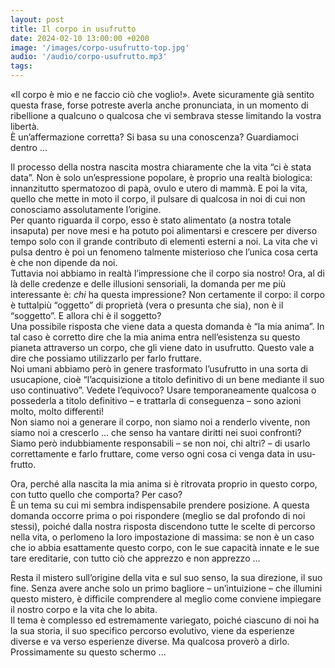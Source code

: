 ```yaml
---
layout: post
title: Il corpo in usufrutto
date: 2024-02-10 13:00:00 +0200
image: '/images/corpo-usufrutto-top.jpg'
audio: '/audio/corpo-usufrutto.mp3'
tags:
---
```


«Il corpo è mio e ne faccio ciò che voglio!». Avete sicuramente già sentito questa frase, forse potreste averla anche pronunciata, in un momento di ribellione a qualcuno o qualcosa che vi sembrava stesse limitando la vostra libertà. <br/>
È un’affermazione corretta? Si basa su una conoscenza? Guardiamoci dentro ...

Il processo della nostra nascita mostra chiaramente che la vita “ci è stata data”. Non è solo un’espressione popolare, è proprio una realtà biologica: innanzitutto spermatozoo di papà, ovulo e utero di mammà. E poi la vita, quello che mette in moto il corpo, il pulsare di qualcosa in noi di cui non conosciamo assolutamente l’origine.<br/>
Per quanto riguarda il corpo, esso è stato alimentato (a nostra totale insaputa) per nove mesi e ha potuto poi alimentarsi e crescere per diverso tempo solo con il grande contributo di elementi esterni a noi. La vita che vi pulsa dentro è poi un fenomeno talmente misterioso che l’unica cosa certa è che non dipende da noi. <br/>
Tuttavia noi abbiamo in realtà l’impressione che il corpo sia nostro! Ora, al di là delle credenze e delle illusioni sensoriali, la domanda per me più interessante è: *chi* ha questa impressione? Non certamente il corpo: il corpo è tuttalpiù “oggetto” di proprietà (vera o presunta che sia), non è il “soggetto”. E allora chi è il soggetto? <br/>
Una possibile risposta che viene data a questa domanda è “la mia anima”. In tal caso è corretto dire che la mia anima entra nell’esistenza su questo pianeta attraverso un corpo, che gli viene dato in usufrutto. Questo vale a dire che possiamo utilizzarlo per farlo fruttare. <br/>
Noi umani abbiamo però in genere trasformato l’usufrutto in una sorta di usucapione, cioè “l’acquisizione a titolo definitivo di un bene mediante il suo uso continuativo”. Vedete l’equivoco? Usare temporaneamente qualcosa o possederla a titolo definitivo – e trattarla di conseguenza – sono azioni molto, molto differenti! <br/>
Non siamo noi a generare il corpo, non siamo noi a renderlo vivente, non siamo noi a crescerlo ... che senso ha vantare diritti nei suoi confronti? Siamo però indubbiamente responsabili – se non noi, chi altri? – di usarlo correttamente e farlo fruttare, come verso ogni cosa ci venga data in usu-frutto.

Ora, perché alla nascita la mia anima si è ritrovata proprio in questo corpo, con tutto quello che comporta? Per caso? <br/>
È un tema su cui mi sembra indispensabile prendere posizione. A questa domanda occorre prima o poi rispondere (meglio se dal profondo di noi stessi), poiché dalla nostra risposta discendono tutte le scelte di percorso nella vita, o perlomeno la loro impostazione di massima: se non è un caso che io abbia esattamente questo corpo, con le sue capacità innate e le sue tare ereditarie, con tutto ciò che apprezzo e non apprezzo ... 

Resta il mistero sull’origine della vita e sul suo senso, la sua direzione, il suo fine. Senza avere anche solo un primo bagliore – un’intuizione – che illumini questo mistero, è difficile comprendere al meglio come conviene impiegare il nostro corpo e la vita che lo abita.<br/>
Il tema è complesso ed estremamente variegato, poiché ciascuno di noi ha la sua storia, il suo specifico percorso evolutivo, viene da esperienze diverse e va verso esperienze diverse. Ma qualcosa proverò a dirlo.<br/>
Prossimamente su questo schermo ...
